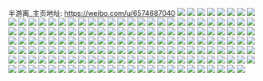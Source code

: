半游离_主页地址: https://weibo.com/u/6574687040 
![](https://wx4.sinaimg.cn/mw2000/007aWIrmly1h8wbswsgquj30n003oaa4.jpg) 
![](https://wx4.sinaimg.cn/mw2000/007aWIrmly1h8oq8t0u9pj30u014010e.jpg) 
![](https://wx4.sinaimg.cn/mw2000/007aWIrmly1h8oqkmz1m7j30u0141437.jpg) 
![](https://wx4.sinaimg.cn/mw2000/007aWIrmly1h8chzq6zo5j30u0140gsc.jpg) 
![](https://wx4.sinaimg.cn/mw2000/007aWIrmly1h8c104h61lj30u011ptha.jpg) 
![](https://wx4.sinaimg.cn/mw2000/007aWIrmly1h8c105kr5kj30n00abwer.jpg) 
![](https://wx4.sinaimg.cn/mw2000/007aWIrmly1h8c107syvlj30u0140akb.jpg) 
![](https://wx4.sinaimg.cn/mw2000/007aWIrmly1h8c15f0j82j30u0140n80.jpg) 
![](https://wx4.sinaimg.cn/mw2000/007aWIrmly1h7m5qn9n4qj30u00xwgug.jpg) 
![](https://wx4.sinaimg.cn/mw2000/007aWIrmly1h7de37qce5j30u0140dqy.jpg) 
![](https://wx4.sinaimg.cn/mw2000/007aWIrmly1h7de38i2c8j30u014043d.jpg) 
![](https://wx4.sinaimg.cn/mw2000/007aWIrmly1h7de3asykwj30u01o0tbk.jpg) 
![](https://wx4.sinaimg.cn/mw2000/007aWIrmly1h7de3btlq0j30u0140765.jpg) 
![](https://wx4.sinaimg.cn/mw2000/007aWIrmly1h7de8htoq4j30u014042x.jpg) 
![](https://wx4.sinaimg.cn/mw2000/007aWIrmly1h7de3b712qj30u014049u.jpg) 
![](https://wx4.sinaimg.cn/mw2000/007aWIrmly1h7de3bi0paj30ow0t2mzq.jpg) 
![](https://wx4.sinaimg.cn/mw2000/007aWIrmly1h7de8hfb7zj30ku0sf779.jpg) 
![](https://wx4.sinaimg.cn/mw2000/007aWIrmly1h7de3ce2x1j30u00u0dhn.jpg) 
![](https://wx4.sinaimg.cn/mw2000/007aWIrmly1h7cquse4qcj30hh0hh0t3.jpg) 
![](https://wx4.sinaimg.cn/mw2000/007aWIrmly1h76gtpnpkyj30u0140gpy.jpg) 
![](https://wx4.sinaimg.cn/mw2000/007aWIrmly1h76gtq12wdj30u014042u.jpg) 
![](https://wx4.sinaimg.cn/mw2000/007aWIrmly1h76gtp7hw4j30u0140jvs.jpg) 
![](https://wx4.sinaimg.cn/mw2000/007aWIrmly1h70p49iru6j30u01400ut.jpg) 
![](https://wx4.sinaimg.cn/mw2000/007aWIrmly1h70p4a5eloj30u01407ck.jpg) 
![](https://wx4.sinaimg.cn/mw2000/007aWIrmly1h70p4ako39j30n00ozaau.jpg) 
![](https://wx4.sinaimg.cn/mw2000/007aWIrmly1h70p4b1ogwj30n00uiacv.jpg) 
![](https://wx4.sinaimg.cn/mw2000/007aWIrmly1h6quvztm0fj30n00up76e.jpg) 
![](https://wx4.sinaimg.cn/mw2000/007aWIrmly1h6quw09tq9j30u0140ahs.jpg) 
![](https://wx4.sinaimg.cn/mw2000/007aWIrmly1h6lja57jixj312d0mzwow.jpg) 
![](https://wx4.sinaimg.cn/mw2000/007aWIrmly1h6lja4rbjbj30u0140dun.jpg) 
![](https://wx4.sinaimg.cn/mw2000/007aWIrmly1h6lja5jez1j312s0n0dqc.jpg) 
![](https://wx4.sinaimg.cn/mw2000/007aWIrmly1h6lja6wrlwj30u00u07br.jpg) 
![](https://wx4.sinaimg.cn/mw2000/007aWIrmly1h6lja5ywfmj30tc0n00zd.jpg) 
![](https://wx4.sinaimg.cn/mw2000/007aWIrmly1h6lja6gg4wj30u0140qde.jpg) 
![](https://wx4.sinaimg.cn/mw2000/007aWIrmly1h4g36z2lyxj30u010ydpz.jpg) 
![](https://wx4.sinaimg.cn/mw2000/007aWIrmly1h4g370fg48j30u0140k6p.jpg) 
![](https://wx4.sinaimg.cn/mw2000/007aWIrmly1h3ymsqvn63j328a28ahdt.jpg) 
![](https://wx4.sinaimg.cn/mw2000/007aWIrmly1h3ymsrubp4j32c02c0e81.jpg) 
![](https://wx4.sinaimg.cn/mw2000/007aWIrmly1h3ymspovdfj328w28wb29.jpg) 
![](https://wx4.sinaimg.cn/mw2000/007aWIrmly1h3kcqpbz1bj32c02c0u0x.jpg) 
![](https://wx4.sinaimg.cn/mw2000/007aWIrmly1h3kcqwgcxxj31sc2dse82.jpg) 
![](https://wx4.sinaimg.cn/mw2000/007aWIrmly1h3kcqnloj2j32c02c0b29.jpg) 
![](https://wx4.sinaimg.cn/mw2000/007aWIrmly1h2xrynx9vmj33402c0e84.jpg) 
![](https://wx4.sinaimg.cn/mw2000/007aWIrmly1h2xryv6423j32zb2c0e83.jpg) 
![](https://wx4.sinaimg.cn/mw2000/007aWIrmly1h2xrz32882j33402c0npf.jpg) 
![](https://wx4.sinaimg.cn/mw2000/007aWIrmly1h2xrzokplxj33402c0kjo.jpg) 
![](https://wx4.sinaimg.cn/mw2000/007aWIrmly1h2mygxl0yvj31kw2t47wi.jpg) 
![](https://wx4.sinaimg.cn/mw2000/007aWIrmly1h0yrhrkz4lj30n01dsk0d.jpg) 
![](https://wx4.sinaimg.cn/mw2000/007aWIrmly1h0nnrrkbuwj31sc2b57wi.jpg) 
![](https://wx4.sinaimg.cn/mw2000/007aWIrmly1h0nnrthbpgj31sc2dskjm.jpg) 
![](https://wx4.sinaimg.cn/mw2000/007aWIrmly1h0nnrnr6ahj31sc2dshdu.jpg) 
![](https://wx4.sinaimg.cn/mw2000/007aWIrmly1gzfihukwswj30u00u0n4c.jpg) 
![](https://wx4.sinaimg.cn/mw2000/007aWIrmly1gzfihv6cn0j30u00u0wmk.jpg) 
![](https://wx4.sinaimg.cn/mw2000/007aWIrmly1gzfihvs39sj30u00vyqa2.jpg) 
![](https://wx4.sinaimg.cn/mw2000/007aWIrmly1gzfihw83znj30u00u0tfz.jpg) 
![](https://wx4.sinaimg.cn/mw2000/007aWIrmly1gz32jg06xqj32c03401kz.jpg) 
![](https://wx4.sinaimg.cn/mw2000/007aWIrmly1gz32jhacevj322l2rhb2a.jpg) 
![](https://wx4.sinaimg.cn/mw2000/007aWIrmly1gz32jivbc4j32c0340e82.jpg) 
![](https://wx4.sinaimg.cn/mw2000/007aWIrmly1gz32jmv3o0j323a2khb2a.jpg) 
![](https://wx4.sinaimg.cn/mw2000/007aWIrmly1gz32jk87l7j32c0340kjm.jpg) 
![](https://wx4.sinaimg.cn/mw2000/007aWIrmly1gyvwhsdbw8j30u00z47cx.jpg) 
![](https://wx4.sinaimg.cn/mw2000/007aWIrmly1gxyhrem6dpj30n00it75l.jpg) 
![](https://wx4.sinaimg.cn/mw2000/007aWIrmly1gwn8kwaxqgj30xc2ne4qq.jpg) 
![](https://wx4.sinaimg.cn/mw2000/007aWIrmly1gwn8l9re40j33402c07wl.jpg) 
![](https://wx4.sinaimg.cn/mw2000/007aWIrmly1gwn8ku2i0tj315o1qikjl.jpg) 
![](https://wx4.sinaimg.cn/mw2000/007aWIrmly1gwn8l4tgg3j314g2fob29.jpg) 
![](https://wx4.sinaimg.cn/mw2000/007aWIrmly1gwn8l41v89j32aq2aqnpe.jpg) 
![](https://wx4.sinaimg.cn/mw2000/007aWIrmly1gwn91bukz8j32c02c0u0y.jpg) 
![](https://wx4.sinaimg.cn/mw2000/007aWIrmly1gwn8lcelt0j32c0340e81.jpg) 
![](https://wx4.sinaimg.cn/mw2000/007aWIrmly1gwn8lbaza8j30n01920xs.jpg) 
![](https://wx4.sinaimg.cn/mw2000/007aWIrmly1gwn8zh4ekuj32c02c04qp.jpg) 
![](https://wx4.sinaimg.cn/mw2000/007aWIrmly1gwn8lcsdkaj30jv0gm41z.jpg) 
![](https://wx4.sinaimg.cn/mw2000/007aWIrmly1gwn8yoncwjj32c0340kjn.jpg) 
![](https://wx4.sinaimg.cn/mw2000/007aWIrmly1gwn8xl5aw3j33332bbnpe.jpg) 
![](https://wx4.sinaimg.cn/mw2000/007aWIrmly1gwn8xeyqc6j32c02c0e81.jpg) 
![](https://wx4.sinaimg.cn/mw2000/007aWIrmly1gwn8xtpxicj32c0340hdy.jpg) 
![](https://wx4.sinaimg.cn/mw2000/007aWIrmly1guxu8aztvpj31hc0u0491.jpg) 
![](https://wx4.sinaimg.cn/mw2000/007aWIrmly1guxu8cve8bj60tc145dnz02.jpg) 
![](https://wx4.sinaimg.cn/mw2000/007aWIrmly1guxu8dnxznj60mg0stmz202.jpg) 
![](https://wx4.sinaimg.cn/mw2000/007aWIrmly1guxu87zrg8j60u016z16i02.jpg) 
![](https://wx4.sinaimg.cn/mw2000/007aWIrmly1guxu8ghlqej60u01br7cc02.jpg) 
![](https://wx4.sinaimg.cn/mw2000/007aWIrmly1guxu8j9modj60v50u1k6f02.jpg) 
![](https://wx4.sinaimg.cn/mw2000/007aWIrmly1guxu8l6e1lj60u014011r02.jpg) 
![](https://wx4.sinaimg.cn/mw2000/007aWIrmly1guxu8mti10j60u014045u02.jpg) 
![](https://wx4.sinaimg.cn/mw2000/007aWIrmly1guxu8pzjc5j30u0140tkg.jpg) 
![](https://wx4.sinaimg.cn/mw2000/007aWIrmly1guxu8s4sxfj60u0140wl802.jpg) 
![](https://wx4.sinaimg.cn/mw2000/007aWIrmly1guxu8ug55lj60u00u048y02.jpg) 
![](https://wx4.sinaimg.cn/mw2000/007aWIrmly1guhelf2qvij60u014048202.jpg) 
![](https://wx4.sinaimg.cn/mw2000/007aWIrmly1guhelfjcmej60u0140gxh02.jpg) 
![](https://wx4.sinaimg.cn/mw2000/007aWIrmly1guheldul3bj60u0140k3r02.jpg) 
![](https://wx4.sinaimg.cn/mw2000/007aWIrmly1guhelg2xg8j60u0140qeu02.jpg) 
![](https://wx4.sinaimg.cn/mw2000/007aWIrmly1gu779sbe9lj60n01dsaew02.jpg) 
![](https://wx4.sinaimg.cn/mw2000/007aWIrmly1gu779wwpf4j60n019egny02.jpg) 
![](https://wx4.sinaimg.cn/mw2000/007aWIrmly1gtnn3xeshxj60u00zpan802.jpg) 
![](https://wx4.sinaimg.cn/mw2000/007aWIrmly1gtnn3wbfqqj60u02801kx02.jpg) 
![](https://wx4.sinaimg.cn/mw2000/007aWIrmly1gtnn3xsk5fj60u00z8wri02.jpg) 
![](https://wx4.sinaimg.cn/mw2000/007aWIrmly1gtnn3uf5xvj30u013z49b.jpg) 
![](https://wx4.sinaimg.cn/mw2000/007aWIrmly1gtnn3ye9uej60u0140n4302.jpg) 
![](https://wx4.sinaimg.cn/mw2000/007aWIrmly1gtnn3v0pyej60u0140gxz02.jpg) 
![](https://wx4.sinaimg.cn/mw2000/007aWIrmly1gtnn3zabt8j60u0140qfn02.jpg) 
![](https://wx4.sinaimg.cn/mw2000/007aWIrmly1gtnn3z01n4j31400u0gsz.jpg) 
![](https://wx4.sinaimg.cn/mw2000/007aWIrmly1gtnn3yohbwj60u0140qf202.jpg) 
![](https://wx4.sinaimg.cn/mw2000/007aWIrmly1gtnn3y39r7j60u013jgya02.jpg) 
![](https://wx4.sinaimg.cn/mw2000/007aWIrmly1gtnn3u3df7j60u0140qee02.jpg) 
![](https://wx4.sinaimg.cn/mw2000/007aWIrmly1gtnn4019fjj60u014014e02.jpg) 
![](https://wx4.sinaimg.cn/mw2000/007aWIrmly1gtnn40g7yxj60u0140tff02.jpg) 
![](https://wx4.sinaimg.cn/mw2000/007aWIrmly1gtf1qhqyukj30u111adtc.jpg) 
![](https://wx4.sinaimg.cn/mw2000/007aWIrmly1gtf1qg2bjoj30u0140gt5.jpg) 
![](https://wx4.sinaimg.cn/mw2000/007aWIrmly1gt935ktaxzj30u014sk6d.jpg) 
![](https://wx4.sinaimg.cn/mw2000/007aWIrmly1gt935lg30zj60u014edue02.jpg) 
![](https://wx4.sinaimg.cn/mw2000/007aWIrmly1gt935m1f6aj30u0140dp8.jpg) 
![](https://wx4.sinaimg.cn/mw2000/007aWIrmly1grjd1fcu8uj30u013znf8.jpg) 
![](https://wx4.sinaimg.cn/mw2000/007aWIrmly1grjd1iwnmgj30u00u0dqd.jpg) 
![](https://wx4.sinaimg.cn/mw2000/007aWIrmly1grjd1mo4d1j30u013zwr0.jpg) 
![](https://wx4.sinaimg.cn/mw2000/007aWIrmly1grjd19zca6j30u0140avu.jpg) 
![](https://wx4.sinaimg.cn/mw2000/007aWIrmly1grjd1qqqvrj30u0140wol.jpg) 
![](https://wx4.sinaimg.cn/mw2000/007aWIrmly1grjd1ufovpj30u00ystn5.jpg) 
![](https://wx4.sinaimg.cn/mw2000/007aWIrmly1grjd1wt4cmj30u00u0qcy.jpg) 
![](https://wx4.sinaimg.cn/mw2000/007aWIrmly1grjd20xdxzj31400u0amr.jpg) 
![](https://wx4.sinaimg.cn/mw2000/007aWIrmly1grjd268q0bj30u010qdxj.jpg) 
![](https://wx4.sinaimg.cn/mw2000/007aWIrmly1grcg0u8xpaj30u013ddt4.jpg) 
![](https://wx4.sinaimg.cn/mw2000/007aWIrmly1grcg0uy59ej30xo0u07gx.jpg) 
![](https://wx4.sinaimg.cn/mw2000/007aWIrmly1grcg0vnkzyj30u014i16e.jpg) 
![](https://wx4.sinaimg.cn/mw2000/007aWIrmly1grcg0wbt98j30u0140n7z.jpg) 
![](https://wx4.sinaimg.cn/mw2000/007aWIrmly1grcg0wth21j30u0140tj4.jpg) 
![](https://wx4.sinaimg.cn/mw2000/007aWIrmly1grcg0tkmghj30u0140k1s.jpg) 
![](https://wx4.sinaimg.cn/mw2000/007aWIrmly1gqp64n1bvhj30u01h7jzo.jpg) 
![](https://wx4.sinaimg.cn/mw2000/007aWIrmly1gqp64nek1yj30u01h4jzx.jpg) 
![](https://wx4.sinaimg.cn/mw2000/007aWIrmly1gqp64lzxalj30u01hagug.jpg) 
![](https://wx4.sinaimg.cn/mw2000/007aWIrmly1gqp64nqc2wj30u01hnaid.jpg) 
![](https://wx4.sinaimg.cn/mw2000/007aWIrmly1gqp64o03oxj30u00u942x.jpg) 
![](https://wx4.sinaimg.cn/mw2000/007aWIrmly1gqp64oaylaj30ml14e7ae.jpg) 
![](https://wx4.sinaimg.cn/mw2000/007aWIrmly1gqp64p0016j30u01h4qbz.jpg) 
![](https://wx4.sinaimg.cn/mw2000/007aWIrmly1gqp64pup7tj30u01hgths.jpg) 
![](https://wx4.sinaimg.cn/mw2000/007aWIrmly1gqp64qa6q8j30u01ecwn5.jpg) 
![](https://wx4.sinaimg.cn/mw2000/007aWIrmly1gqo59njfsnj30u00u0af1.jpg) 
![](https://wx4.sinaimg.cn/mw2000/007aWIrmly1gqo59o2masj31400u0n6v.jpg) 
![](https://wx4.sinaimg.cn/mw2000/007aWIrmly1gqo59om9z0j30u00u0n2j.jpg) 
![](https://wx4.sinaimg.cn/mw2000/007aWIrmly1gqo59p8fhlj30u0159dq7.jpg) 
![](https://wx4.sinaimg.cn/mw2000/007aWIrmly1gqo59q331ij30n014w0z1.jpg) 
![](https://wx4.sinaimg.cn/mw2000/007aWIrmly1gqo59n50mcj30u013ygrm.jpg) 
![](https://wx4.sinaimg.cn/mw2000/007aWIrmly1gqo59vauiuj31400u04f7.jpg) 
![](https://wx4.sinaimg.cn/mw2000/007aWIrmly1gqo59w58hjj30u00u0qds.jpg) 
![](https://wx4.sinaimg.cn/mw2000/007aWIrmly1gqo59wvycpj30u00u0qbc.jpg) 
![](https://wx4.sinaimg.cn/mw2000/007aWIrmly1gqk0f6r7g8j30u0140k1b.jpg) 
![](https://wx4.sinaimg.cn/mw2000/007aWIrmly1gqk0f7fa7cj30u0141dqd.jpg) 
![](https://wx4.sinaimg.cn/mw2000/007aWIrmly1gqk0f86m6zj30u0140498.jpg) 
![](https://wx4.sinaimg.cn/mw2000/007aWIrmly1gqk0f8rhvlj30u11417eg.jpg) 
![](https://wx4.sinaimg.cn/mw2000/007aWIrmly1gqk0f97hy3j30u1100116.jpg) 
![](https://wx4.sinaimg.cn/mw2000/007aWIrmly1gqk0f9nfy7j30u0140wmv.jpg) 
![](https://wx4.sinaimg.cn/mw2000/007aWIrmly1gmsa1flhnwj30u0140wpn.jpg) 
![](https://wx4.sinaimg.cn/mw2000/007aWIrmly1gmsa1gykbqj30u015itjv.jpg) 
![](https://wx4.sinaimg.cn/mw2000/007aWIrmly1gmsa1ioa6sj30u012bk4h.jpg) 
![](https://wx4.sinaimg.cn/mw2000/007aWIrmly1gmsa1dzddqj30u0141naf.jpg) 
![](https://wx4.sinaimg.cn/mw2000/007aWIrmly1gehwyyp0jlj30u0141akl.jpg) 
![](https://wx4.sinaimg.cn/mw2000/007aWIrmly1gehwyydh8fj30u1142k1n.jpg) 
![](https://wx4.sinaimg.cn/mw2000/007aWIrmly1gehwyyzi37j30u1141tjo.jpg) 

